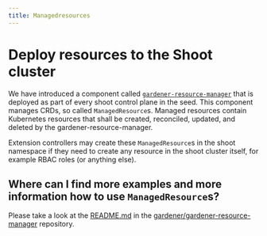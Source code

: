 ```yaml
---
title: Managedresources
---
```

# Deploy resources to the Shoot cluster

We have introduced a component called [`gardener-resource-manager`](https://github.com/gardener/gardener-resource-manager) that is deployed as part of every shoot control plane in the seed.
This component manages CRDs, so called `ManagedResource`s.
Managed resources contain Kubernetes resources that shall be created, reconciled, updated, and deleted by the gardener-resource-manager.

Extension controllers may create these `ManagedResource`s in the shoot namespace if they need to create any resource in the shoot cluster itself, for example RBAC roles (or anything else).

## Where can I find more examples and more information how to use `ManagedResource`s?

Please take a look at the [README.md](https://github.com/gardener/gardener-resource-manager/blob/master/README.md) in the [gardener/gardener-resource-manager](https://github.com/gardener/gardener-resource-manager) repository.

